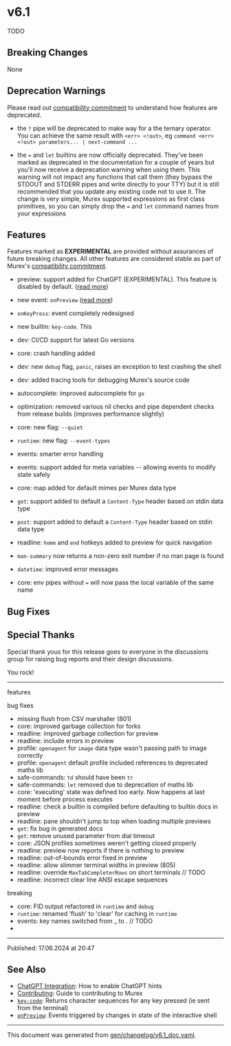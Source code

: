 # v6.1

TODO

## Breaking Changes

None

## Deprecation Warnings

Please read out [compatibility commitment](https://murex.rocks/compatibility.html) to understand how features are deprecated.

* the `?` pipe will be deprecated to make way for a the ternary operator. You can achieve the same result with `<err> <!out>`, eg `command <err> <!out> parameters... | next-command ...`
  
* the `=` and `let` builtins are now officially deprecated. They've been marked as deprecated in the documentation for a couple of years but you'll now receive a deprecation warning when using them. This warning will not impact any functions that call them (they bypass the STDOUT and STDERR pipes and write directly to your TTY) but it is still recommended that you update any existing code not to use it. The change is very simple, Murex supported expressions as first class primitives, so you can simply drop the `=` and `let` command names from your expressions

## Features

Features marked as **EXPERIMENTAL** are provided without assurances of future breaking changes. All other features are considered stable as part of Murex's [compatibility commitment](/./compatibility.md).

* preview: support added for ChatGPT (EXPERIMENTAL). This feature is disabled by default. ([read more](/docs/user-guide/chatgpt.md))

* new event: `onPreview` ([read more](/docs/events/onpreview.md))
  
* `onKeyPress`: event completely redesigned

* new builtin: `key-code`. This 
* dev: CI/CD support for latest Go versions
* core: crash handling added
* dev: new `debug` flag, `panic`, raises an exception to test crashing the shell
* dev: added tracing tools for debugging Murex's source code
* autocomplete: improved autocomplete for `go`
* optimization: removed various nil checks and pipe dependent checks from release builds (improves performance slightly)
* core: new flag: `--quiet`
* `runtime`: new flag: `--event-types`
* events: smarter error handling
* events: support added for meta variables -- allowing events to modify state safely
* core: map added for default mimes per Murex data type
* `get`: support added to default a `Content-Type` header based on stdin data type
* `post`: support added to default a `Content-Type` header based on stdin data type
* readline: `home` and `end` hotkeys added to preview for quick navigation
* `man-summary` now returns a non-zero exit number if no man page is found
* `datetime`: improved error messages
* core: env pipes without `=` will now pass the local variable of the same name


## Bug Fixes

  
## Special Thanks

Special thank yous for this release goes to everyone in the discussions group for raising bug reports and their design discussions.

You rock!



----

features



bug fixes
* missing flush from CSV marshaller (801)
* core: improved garbage collection for forks
* readline: improved garbage collection for preview
* readline: include errors in preview
* profile: `openagent` for `image` data type wasn't passing path to image correctly
* profile: `openagent` default profile included references to deprecated maths lib
* safe-commands: `td` should have been `tr`
* safe-commands: `let` removed due to deprecation of maths lib
* core: 'executing' state was defined too early. Now happens at last moment before process executes
* readline: check a builtin is compiled before defaulting to builtin docs in preview
* readline: pane shouldn't jump to top when loading multiple previews
* `get`: fix bug in generated docs
* `get`: remove unused parameter from dial timeout
* core: JSON profiles sometimes weren't getting closed properly
* readline: preview now reports if there is nothing to preview
* readline: out-of-bounds error fixed in preview
* readline: allow slimmer terminal widths in preview (805)
* readline: override `MaxTabCompleterRows` on short terminals // TODO
* readline: incorrect clear line ANSI escape sequences


breaking

* core: FID output refactored in `runtime` and `debug`
* `runtime`: renamed 'flush' to 'clear' for caching in `runtime`
* events: key names switched from _ to . // TODO
*

<hr>

Published: 17.06.2024 at 20:47

## See Also

* [ChatGPT Integration](../user-guide/chatgpt.md):
  How to enable ChatGPT hints
* [Contributing](../Murex/CONTRIBUTING.md):
  Guide to contributing to Murex
* [`key-code`](../commands/key-code.md):
  Returns character sequences for any key pressed (ie sent from the terminal)
* [`onPreview`](../events/onpreview.md):
  Events triggered by changes in state of the interactive shell

<hr/>

This document was generated from [gen/changelog/v6.1_doc.yaml](https://github.com/lmorg/murex/blob/master/gen/changelog/v6.1_doc.yaml).